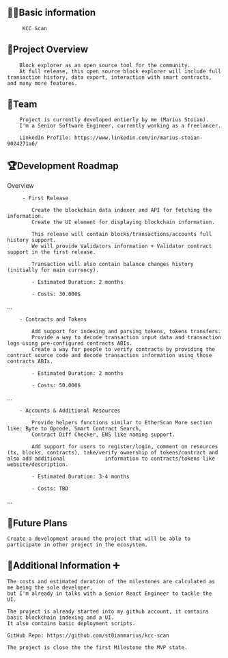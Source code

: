 ## 🧑‍💻Basic information

         KCC Scan

## 🎯Project Overview

        Block explorer as an open source tool for the community. 
        At full release, this open source block explorer will include full transaction history, data export, interaction with smart contracts, and many more features. 

## 👥Team 
        
        Project is currently developed entierly by me (Marius Stoian).
        I'm a Senior Software Engineer, currently working as a freelancer.
        
        LinkedIn Profile: https://www.linkedin.com/in/marius-stoian-9024271a6/

## 🏆Development Roadmap

 Overview

         - First Release
            
            Create the blockchain data indexer and API for fetching the information.
            Create the UI element for displaying blockchain information.
            
            This release will contain blocks/transactions/accounts full history support.
            We will provide Validators information + Validator contract support in the first release.
            
            Transaction will also contain balance changes history (initially for main currency).
 
            - Estimated Duration: 2 months

            - Costs: 30.000$

 ...
 
        - Contracts and Tokens
            
            Add support for indexing and parsing tokens, tokens transfers.
            Provide a way to decode transaction input data and transaction logs using pre-configured contracts ABIs.
            Create a way for people to verify contracts by providing the contract source code and decode transaction information using those contracts ABIs.
            
            - Estimated Duration: 2 months

            - Costs: 50.000$
...
 
        - Accounts & Additional Resources
            
            Provide helpers functions similar to EtherScan More section like: Byte to Opcode, Smart Contract Search, 
            Contract Diff Checker, ENS like naming support.

            Add support for users to register/login, comment on resources (tx, blocks, contracts), take/verify ownership of tokens/contract and also add additional             information to contracts/tokens like website/description.          
            
            - Estimated Duration: 3-4 months

            - Costs: TBD
...

## 📡Future Plans

    Create a development around the project that will be able to participate in other project in the ecosystem.
    
## 🙋Additional Information ➕
    
    The costs and estimated duration of the milestones are calculated as me being the sole developer, 
    but I'm already in talks with a Senior React Engineer to tackle the UI.    

    The project is already started into my github account, it contains basic blockchain indexing and a UI.
    It also contains basic deployment scripts.

    GitHub Repo: https://github.com/st0ianmarius/kcc-scan

    The project is close the the first Milestone the MVP state.
